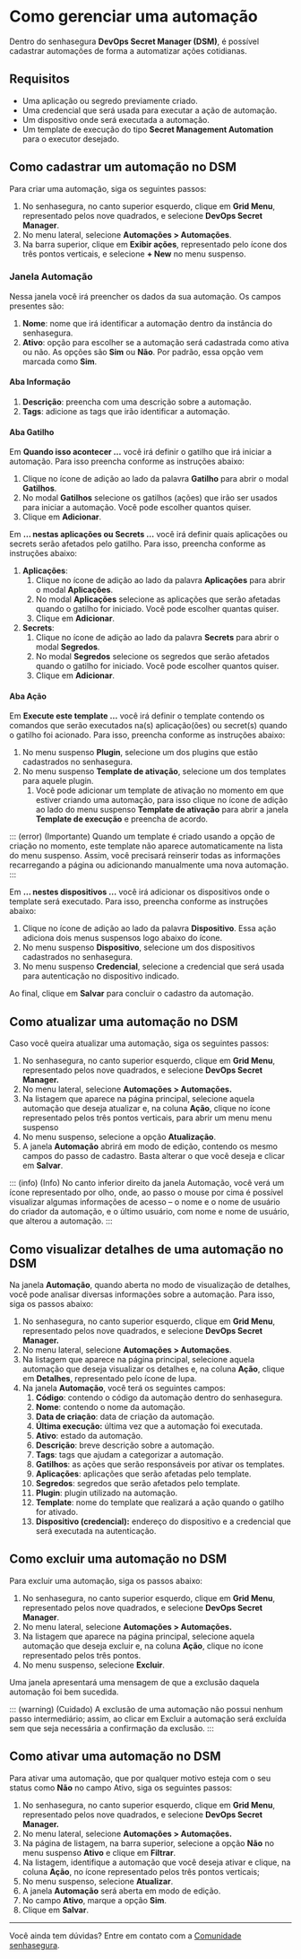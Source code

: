 # Como gerenciar uma automação

Dentro do senhasegura **DevOps Secret Manager (DSM)**, é possível cadastrar automações de forma a automatizar ações cotidianas.

## Requisitos

* Uma aplicação ou segredo previamente criado.
* Uma credencial que será usada para executar a ação de automação.
* Um dispositivo onde será executada a automação.
* Um template de execução do tipo **Secret Management Automation** para o executor desejado.

## Como cadastrar um automação no DSM

Para criar uma automação, siga os seguintes passos:

1. No senhasegura, no canto superior esquerdo, clique em **Grid Menu**, representado pelos nove quadrados, e selecione **DevOps Secret Manager**.
2. No menu lateral, selecione **Automações > Automações**.
3. Na barra superior, clique em **Exibir ações**, representado pelo ícone dos três pontos verticais, e selecione **+ New** no menu suspenso.

### Janela Automação

Nessa janela você irá preencher os dados da sua automação. Os campos presentes são:

1. **Nome**: nome que irá identificar a automação dentro da instância do senhasegura.
2. **Ativo**: opção para escolher se a automação será cadastrada como ativa ou não. As opções são **Sim** ou **Não**. Por padrão, essa opção vem marcada como **Sim**.

#### Aba Informação

1. **Descrição**: preencha com uma descrição sobre a automação.
2. **Tags**: adicione as tags que irão identificar a automação.

#### Aba Gatilho

Em **Quando isso acontecer …** você irá definir o gatilho que irá iniciar a automação. Para isso preencha conforme as instruções abaixo:

1. Clique no ícone de adição ao lado da palavra **Gatilho** para abrir o modal **Gatilhos**.
2. No modal **Gatilhos** selecione os gatilhos (ações) que irão ser usados para iniciar a automação. Você pode escolher quantos quiser.
3. Clique em **Adicionar**.

Em **… nestas aplicações  ou Secrets …** você irá definir quais aplicações ou secrets serão afetados pelo gatilho. Para isso, preencha conforme as instruções abaixo:

1. **Aplicações**:
   1. Clique no ícone de adição ao lado da palavra **Aplicações** para abrir o modal **Aplicações**.
   2. No modal **Aplicações** selecione as aplicações que serão afetadas quando o gatilho for iniciado. Você pode escolher quantas quiser.
   3. Clique em **Adicionar**.
2. **Secrets**:
   1. Clique no ícone de adição ao lado da palavra **Secrets** para abrir o modal **Segredos**.
   2. No modal **Segredos** selecione os segredos que serão afetados quando o gatilho for iniciado. Você pode escolher quantos quiser.
   3. Clique em **Adicionar**.

#### Aba Ação

Em **Execute este template …** você irá definir o template contendo os comandos que serão executados na(s) aplicação(ões) ou secret(s) quando o gatilho foi acionado. Para isso, preencha conforme as instruções abaixo:

1. No menu suspenso **Plugin**, selecione um dos plugins que estão cadastrados no senhasegura.
2. No menu suspenso **Template de ativação**, selecione um dos templates para aquele plugin.
   1. Você pode adicionar um template de ativação no momento em que estiver criando uma automação, para isso clique no ícone de adição ao lado do menu suspenso **Template de ativação** para abrir a janela **Template de execução** e preencha de acordo. 

::: (error) (Importante)
Quando um template é criado usando a opção de criação no momento, este template não aparece automaticamente na lista do menu suspenso. Assim, você precisará reinserir todas as informações recarregando a página ou adicionando manualmente uma nova automação.
:::

Em **… nestes dispositivos …** você irá adicionar os dispositivos onde o template será executado. Para isso, preencha conforme as instruções abaixo:

1. Clique no ícone de adição ao lado da palavra **Dispositivo**. Essa ação adiciona dois menus suspensos logo abaixo do ícone.
2. No menu suspenso **Dispositivo**, selecione um dos dispositivos cadastrados no senhasegura.
3. No menu suspenso **Credencial**, selecione a credencial que será usada para autenticação no dispositivo indicado.

Ao final, clique em **Salvar** para concluir o cadastro da automação.

## Como atualizar uma automação no DSM

Caso você queira atualizar uma automação, siga os seguintes passos:

1. No senhasegura, no canto superior esquerdo, clique em **Grid Menu**, representado pelos nove quadrados, e selecione **DevOps Secret Manager.**
2. No menu lateral, selecione **Automações > Automações.**
3. Na listagem que aparece na página principal, selecione aquela automação que deseja atualizar e, na coluna **Ação**, clique no ícone representado pelos três pontos verticais, para abrir um menu menu suspenso
4. No menu suspenso, selecione a opção **Atualização**.
5. A janela **Automação** abrirá em modo de edição, contendo os mesmo campos do passo de cadastro. Basta alterar o que você deseja e clicar em **Salvar**.

::: (info) (Info)
No canto inferior direito da janela Automação, você verá um ícone representado por olho, onde, ao passo o mouse por cima é possível visualizar algumas informações de acesso – o nome e o nome de usuário do criador da automação, e o último usuário, com nome e nome de usuário, que alterou a automação.
:::

## Como visualizar detalhes de uma automação no DSM

Na janela **Automação**, quando aberta no modo de visualização de detalhes, você pode analisar diversas informações sobre a automação. Para isso, siga os passos abaixo:

1. No senhasegura, no canto superior esquerdo, clique em **Grid Menu**, representado pelos nove quadrados, e selecione **DevOps Secret Manager.**
2. No menu lateral, selecione **Automações > Automações**.
3. Na listagem que aparece na página principal, selecione aquela automação que deseja visualizar os detalhes e, na coluna **Ação**, clique em **Detalhes**, representado pelo ícone de lupa.
4. Na janela **Automação**, você terá os seguintes campos:
   1. **Código**: contendo o código da automação dentro do senhasegura.
   2. **Nome**: contendo o nome da automação.
   3. **Data de criação**: data de criação da automação.
   4. **Última execução:** última vez que a automação foi executada.
   5. **Ativo**: estado da automação.
   6. **Descrição**: breve descrição sobre a automação.
   7. **Tags**: tags que ajudam a categorizar a automação.
   8. **Gatilhos**: as ações que serão responsáveis por ativar os templates.
   9. **Aplicações**: aplicações que serão afetadas pelo template.
   10. **Segredos**: segredos que serão afetados pelo template.
   11. **Plugin**: plugin utilizado na automação.
   12. **Template**: nome do template que realizará a ação quando o gatilho for ativado.
   13. **Dispositivo (credencial):** endereço do dispositivo e a credencial que será executada na autenticação.

## Como excluir uma automação no DSM

Para excluir uma automação, siga os passos abaixo:

1. No senhasegura, no canto superior esquerdo, clique em **Grid Menu**, representado pelos nove quadrados, e selecione **DevOps Secret Manager**.
2. No menu lateral, selecione **Automações > Automações.**
3. Na listagem que aparece na página principal, selecione aquela automação que deseja excluir e, na coluna **Ação**, clique no ícone representado pelos três pontos.
4. No menu suspenso, selecione **Excluir**.

Uma janela apresentará uma mensagem de que a exclusão daquela automação foi bem sucedida.

::: (warning) (Cuidado)
A exclusão de uma automação não possui nenhum passo intermediário; assim, ao clicar em Excluir a automação será excluída sem que seja necessária a confirmação da exclusão.
:::

## Como ativar uma automação no DSM

Para ativar uma automação, que por qualquer motivo esteja com o seu status como **Não** no campo Ativo, siga os seguintes passos:

1. No senhasegura, no canto superior esquerdo, clique em **Grid Menu**, representado pelos nove quadrados, e selecione **DevOps Secret Manager.**
2. No menu lateral, selecione **Automações > Automações.**
3. Na página de listagem, na barra superior, selecione a opção **Não** no menu suspenso **Ativo** e clique em **Filtrar**.
4. Na listagem, identifique a automação que você deseja ativar e clique, na coluna **Ação**, no ícone representado pelos três pontos verticais;
5. No menu suspenso, selecione **Atualizar**.
6. A janela **Automação** será aberta em modo de edição.
7. No campo **Ativo**, marque a opção **Sim**.
8. Clique em **Salvar**.

---

Você ainda tem dúvidas? Entre em contato com a [Comunidade senhasegura](https://community.senhasegura.io/).
